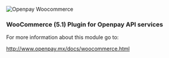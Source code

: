 ![Openpay Woocommerce](https://www.openpay.mx/img/github/woo-commerce.jpg)

### WooCommerce (5.1) Plugin for Openpay API services 
For more information about this module go to: 

http://www.openpay.mx/docs/woocommerce.html
